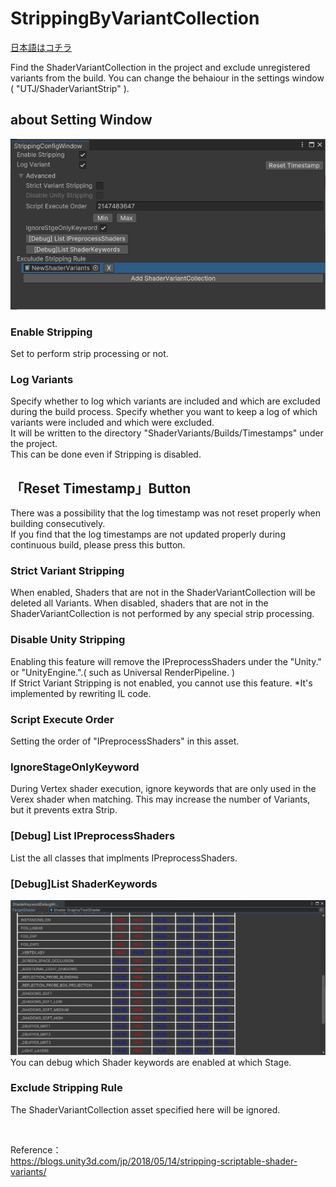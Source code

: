 # StrippingByVariantCollection
[日本語はコチラ](README.ja.md)

Find the ShaderVariantCollection in the project and exclude unregistered variants from the build.
You can change the behaiour in the settings window (  "UTJ/ShaderVariantStrip"  ).

## about Setting Window
![alt text](Documentation~/ConfigWindow.png)

### Enable Stripping
Set to perform strip processing or not.

### Log Variants
Specify whether to log which variants are included and which are excluded during the build process. Specify whether you want to keep a log of which variants were included and which were excluded.<br />
It will be written to the directory "ShaderVariants/Builds/Timestamps" under the project.<br />
This can be done even if Stripping is disabled.

## 「Reset Timestamp」Button
There was a possibility that the log timestamp was not reset properly when building consecutively. <br />
If you find that the log timestamps are not updated properly during continuous build, please press this button.

### Strict Variant Stripping
When enabled, Shaders that are not in the ShaderVariantCollection will be deleted all Variants.
When disabled, shaders that are not in the ShaderVariantCollection is not performed by any special strip processing.


### Disable Unity Stripping
Enabling this feature will remove the IPreprocessShaders under the "Unity." or "UnityEngine.".( such as Universal RenderPipeline. )<br />
If Strict Variant Stripping is not enabled, you cannot use this feature.
*It's implemented by rewriting IL code.

### Script Execute Order
Setting the order of "IPreprocessShaders" in this asset.

### IgnoreStageOnlyKeyword
During Vertex shader execution, ignore keywords that are only used in the Verex shader when matching.
This may increase the number of Variants, but it prevents extra Strip.

### [Debug] List IPreprocessShaders
List the all classes that implments IPreprocessShaders.

### [Debug]List ShaderKeywords
![alt text](Documentation~/ShaderKeywordDebug.png)
You can debug which Shader keywords are enabled at which Stage.

### Exclude Stripping Rule
The ShaderVariantCollection asset specified here will be ignored.

<br />

Reference：<br />
https://blogs.unity3d.com/jp/2018/05/14/stripping-scriptable-shader-variants/

